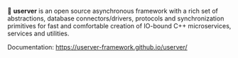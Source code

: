 🐙 **userver** is an open source asynchronous framework with a rich set of abstractions,
database connectors/drivers, protocols and synchronization primitives for fast and
comfortable creation of IO-bound C++ microservices, services and utilities.

Documentation: https://userver-framework.github.io/userver/

